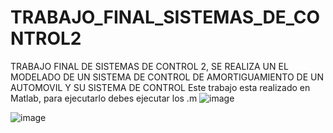 # TRABAJO_FINAL_SISTEMAS_DE_CONTROL2
TRABAJO FINAL DE SISTEMAS DE CONTROL 2, SE REALIZA UN EL MODELADO DE UN SISTEMA DE CONTROL DE AMORTIGUAMIENTO DE UN AUTOMOVIL  Y SU SISTEMA DE CONTROL 
Este trabajo esta realizado en Matlab, para ejecutarlo debes ejecutar los .m
![image](https://github.com/S3AN2/TRABAJO_FINAL_SISTEMAS_DE_CONTROL2/assets/99769699/7c4a3d9e-d597-42dd-9503-e3060c4c807b)

![image](https://github.com/S3AN2/TRABAJO_FINAL_SISTEMAS_DE_CONTROL2/assets/99769699/494a73ac-90d4-4824-9b43-54cc8d8bc0f2)
